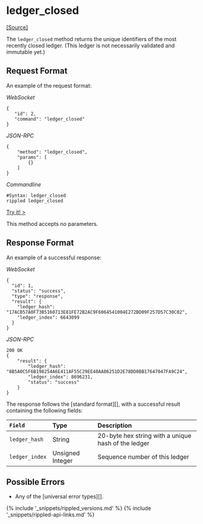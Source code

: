 # ledger_closed
[[Source]<br>](https://github.com/ripple/rippled/blob/master/src/ripple/rpc/handlers/LedgerClosed.cpp "Source")

The `ledger_closed` method returns the unique identifiers of the most recently closed ledger. (This ledger is not necessarily validated and immutable yet.)

## Request Format
An example of the request format:

<!-- MULTICODE_BLOCK_START -->

*WebSocket*

```
{
   "id": 2,
   "command": "ledger_closed"
}
```

*JSON-RPC*

```
{
    "method": "ledger_closed",
    "params": [
        {}
    ]
}
```

*Commandline*

```
#Syntax: ledger_closed
rippled ledger_closed
```

<!-- MULTICODE_BLOCK_END -->

[Try it! >](websocket-api-tool.html#ledger-closed)

This method accepts no parameters.

## Response Format
An example of a successful response:

<!-- MULTICODE_BLOCK_START -->

*WebSocket*

```
{
  "id": 1,
  "status": "success",
  "type": "response",
  "result": {
    "ledger_hash": "17ACB57A0F73B5160713E81FE72B2AC9F6064541004E272BD09F257D57C30C02",
    "ledger_index": 6643099
  }
}
```

*JSON-RPC*

```
200 OK
{
    "result": {
        "ledger_hash": "8B5A0C5F6B198254A6E411AF55C29EE40AA86251D2E78DD0BB17647047FA9C24",
        "ledger_index": 8696231,
        "status": "success"
    }
}
```

<!-- MULTICODE_BLOCK_END -->

The response follows the [standard format][], with a successful result containing the following fields:

| `Field`        | Type             | Description                              |
|:---------------|:-----------------|:-----------------------------------------|
| `ledger_hash`  | String           | 20-byte hex string with a unique hash of the ledger |
| `ledger_index` | Unsigned Integer | Sequence number of this ledger           |

## Possible Errors

* Any of the [universal error types][].


{% include '_snippets/rippled_versions.md' %}
{% include '_snippets/rippled-api-links.md' %}
